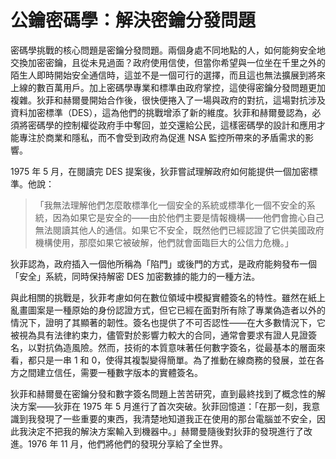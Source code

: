 # 公鑰密碼學：解決密鑰分發問題

密碼學挑戰的核心問題是密鑰分發問題。兩個身處不同地點的人，如何能夠安全地交換加密密鑰，且從未見過面？政府使用信使，但當你希望與一位坐在千里之外的陌生人即時開始安全通信時，這並不是一個可行的選擇，而且這也無法擴展到將來上線的數百萬用戶。加上密碼學專業和標準由政府掌控，這使得密鑰分發問題更加複雜。狄菲和赫爾曼開始合作後，很快便捲入了一場與政府的對抗，這場對抗涉及資料加密標準（DES），這為他們的挑戰增添了新的維度。狄菲和赫爾曼認為，必須將密碼學的控制權從政府手中奪回，並交還給公民，這樣密碼學的設計和應用才能專注於商業和隱私，而不會受到政府為促進 NSA 監控所帶來的矛盾需求的影響。

1975 年 5 月，在閱讀完 DES 提案後，狄菲嘗試理解政府如何能提供一個加密標準。他說：

>「我無法理解他們怎麼敢標準化一個安全的系統或標準化一個不安全的系統，因為如果它是安全的——由於他們主要是情報機構——他們會擔心自己無法閱讀其他人的通信。如果它不安全，既然他們已經認證了它供美國政府機構使用，那麼如果它被破解，他們就會面臨巨大的公信力危機。」

狄菲認為，政府插入一個他所稱為「陷門」或後門的方式，是政府能夠發布一個「安全」系統，同時保持解密 DES 加密數據的能力的一種方法。

與此相關的挑戰是，狄菲考慮如何在數位領域中模擬實體簽名的特性。雖然在紙上亂畫圖案是一種原始的身份認證方式，但它已經在面對所有除了專業偽造者以外的情況下，證明了其顯著的韌性。簽名也提供了不可否認性——在大多數情況下，它被視為具有法律約束力，儘管對於影響力較大的合同，通常會要求有證人見證簽名，以對抗偽造風險。然而，技術的本質意味著任何數字簽名，從最基本的層面來看，都只是一串 1 和 0，使得其複製變得簡單。為了推動在線商務的發展，並在各方之間建立信任，需要一種數字版本的實體簽名。

狄菲和赫爾曼在密鑰分發和數字簽名問題上苦苦研究，直到最終找到了概念性的解決方案——狄菲在 1975 年 5 月進行了首次突破。狄菲回憶道：「在那一刻，我意識到我發現了一些重要的東西，我清楚地知道我正在使用的那台電腦並不安全，因此我決定不把我的解決方案輸入到機器中。」赫爾曼隨後對狄菲的發現進行了改進。1976 年 11 月，他們將他們的發現分享給了全世界。
